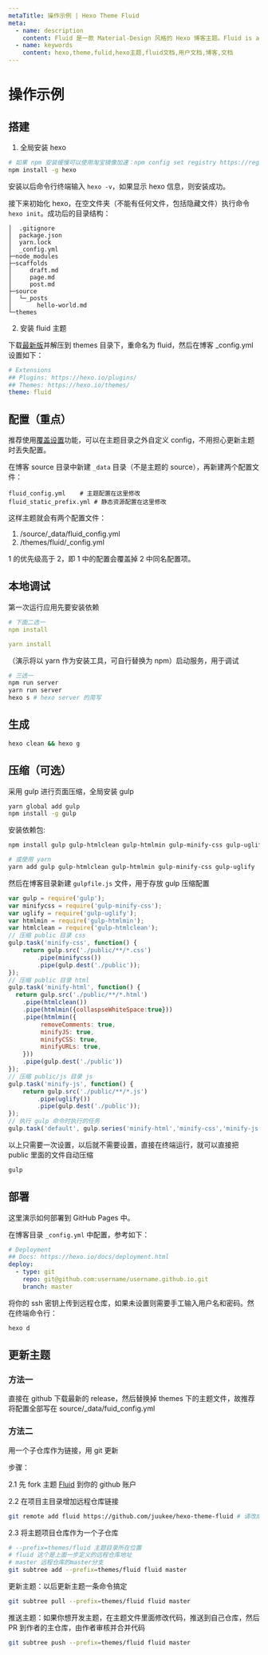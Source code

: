 ```yaml
---
metaTitle: 操作示例 | Hexo Theme Fluid
meta:
  - name: description
    content: Fluid 是一款 Material-Design 风格的 Hexo 博客主题。Fluid is an elegant Material-Design theme for Hexo. https://github.com/fluid-dev/hexo-theme-fluid
  - name: keywords
    content: hexo,theme,fulid,hexo主题,fluid文档,用户文档,博客,文档
---
```


# 操作示例

## 搭建

1. 全局安装 hexo

```bash
# 如果 npm 安装缓慢可以使用淘宝镜像加速：npm config set registry https://registry.npm.taobao.org
npm install -g hexo
```

安装以后命令行终端输入 `hexo -v`，如果显示 hexo 信息，则安装成功。

接下来初始化 hexo，在空文件夹（不能有任何文件，包括隐藏文件）执行命令 `hexo init`。成功后的目录结构：

```text
│  .gitignore
│  package.json
│  yarn.lock
│  _config.yml
├─node_modules
├─scaffolds
│     draft.md
│     page.md
│     post.md
├─source
│  └─_posts
│       hello-world.md
└─themes
```

2. 安装 fluid 主题

下载[最新版](https://github.com/fluid-dev/hexo-theme-fluid/releases)并解压到 themes 目录下，重命名为 fluid，然后在博客 _config.yml 设置如下：

```yml
# Extensions
## Plugins: https://hexo.io/plugins/
## Themes: https://hexo.io/themes/
theme: fluid
```

## 配置（重点）

推荐使用[覆盖设置](https://fluid-dev.github.io/hexo-fluid-docs/guide/#%E8%A6%86%E7%9B%96%E9%85%8D%E7%BD%AE)功能，可以在主题目录之外自定义 config，不用担心更新主题时丢失配置。

在博客 source 目录中新建 `_data` 目录（不是主题的 source），再新建两个配置文件：

```
fluid_config.yml    # 主题配置在这里修改
fluid_static_prefix.yml # 静态资源配置在这里修改
```

这样主题就会有两个配置文件：

1. /source/_data/fluid_config.yml
2. /themes/fluid/_config.yml

1 的优先级高于 2，即 1 中的配置会覆盖掉 2 中同名配置项。

## 本地调试

第一次运行应用先要安装依赖

```yml
# 下面二选一
npm install

yarn install
```

（演示将以 yarn 作为安装工具，可自行替换为 npm）启动服务，用于调试

```bash
# 三选一
npm run server
yarn run server
hexo s # hexo server 的简写
```

## 生成

```bash
hexo clean && hexo g
```

## 压缩（可选）

采用 gulp 进行页面压缩，全局安装 gulp

```bash
yarn global add gulp
npm install -g gulp
```

安装依赖包:

```bash
npm install gulp gulp-htmlclean gulp-htmlmin gulp-minify-css gulp-uglify --save

# 或使用 yarn
yarn add gulp gulp-htmlclean gulp-htmlmin gulp-minify-css gulp-uglify
```

然后在博客目录新建 `gulpfile.js` 文件，用于存放 gulp 压缩配置

```js
var gulp = require('gulp');
var minifycss = require('gulp-minify-css');
var uglify = require('gulp-uglify');
var htmlmin = require('gulp-htmlmin');
var htmlclean = require('gulp-htmlclean');
// 压缩 public 目录 css
gulp.task('minify-css', function() {
    return gulp.src('./public/**/*.css')
        .pipe(minifycss())
        .pipe(gulp.dest('./public'));
});
// 压缩 public 目录 html
gulp.task('minify-html', function() {
  return gulp.src('./public/**/*.html')
    .pipe(htmlclean())
    .pipe(htmlmin({collaspseWhiteSpace:true}))
    .pipe(htmlmin({
         removeComments: true,
         minifyJS: true,
         minifyCSS: true,
         minifyURLs: true,
    }))
    .pipe(gulp.dest('./public'))
});
// 压缩 public/js 目录 js
gulp.task('minify-js', function() {
    return gulp.src('./public/**/*.js')
        .pipe(uglify())
        .pipe(gulp.dest('./public'));
});
// 执行 gulp 命令时执行的任务
gulp.task('default', gulp.series('minify-html','minify-css','minify-js'));
```

以上只需要一次设置，以后就不需要设置，直接在终端运行，就可以直接把 public 里面的文件自动压缩

```bash
gulp
```

## 部署

这里演示如何部署到 GitHub Pages 中。

在博客目录 `_config.yml` 中配置，参考如下：

```yml
# Deployment
## Docs: https://hexo.io/docs/deployment.html
deploy:
  - type: git
    repo: git@github.com:username/username.github.io.git
    branch: master
```

将你的 ssh 密钥上传到远程仓库，如果未设置则需要手工输入用户名和密码。然在终端命令行：

```bash
hexo d
```

## 更新主题

### 方法一

直接在 github 下载最新的 release，然后替换掉 themes 下的主题文件，故推荐将配置全部写在 source/_data/fuid_config.yml

### 方法二

用一个子仓库作为链接，用 git 更新

步骤：

2.1 先 fork 主题 [Fluid](https://github.com/fluid-dev/hexo-theme-fluid) 到你的 github 账户

2.2 在项目主目录增加远程仓库链接

```bash
git remote add fluid https://github.com/juukee/hexo-theme-fluid # 请改成自己实际的仓库地址
```

2.3 将主题项目仓库作为一个子仓库

```bash
# --prefix=themes/fluid 主题目录所在位置
# fluid 这个是上面一步定义的远程仓库地址
# master 远程仓库的master分支
git subtree add --prefix=themes/fluid fluid master
```

更新主题：以后更新主题一条命令搞定

```bash
git subtree pull --prefix=themes/fluid fluid master
```

推送主题：如果你想开发主题，在主题文件里面修改代码，推送到自己仓库，然后 PR 到作者的主仓库，由作者审核并合并代码

```bash
git subtree push --prefix=themes/fluid fluid master
```
